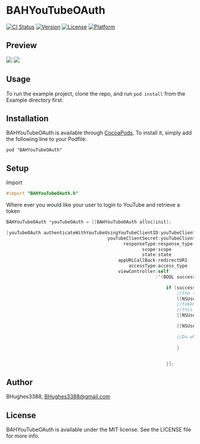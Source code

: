 # BAHYouTubeOAuth

[![CI Status](http://img.shields.io/travis/BHughes3388/BAHYouTubeOAuth.svg?style=flat)](https://travis-ci.org/BHughes3388/BAHYouTubeOAuth)
[![Version](https://img.shields.io/cocoapods/v/BAHYouTubeOAuth.svg?style=flat)](http://cocoadocs.org/docsets/BAHYouTubeOAuth)
[![License](https://img.shields.io/cocoapods/l/BAHYouTubeOAuth.svg?style=flat)](http://cocoadocs.org/docsets/BAHYouTubeOAuth)
[![Platform](https://img.shields.io/cocoapods/p/BAHYouTubeOAuth.svg?style=flat)](http://cocoadocs.org/docsets/BAHYouTubeOAuth)

## Preview

![](http://img.photobucket.com/albums/v235/rx7anator/Mobile%20Applications/6bffa370-627d-43b7-8128-136d11700b27_zpsgdk1fbjo.png) ![](http://img.photobucket.com/albums/v235/rx7anator/Mobile%20Applications/VimeoOAuth_zpsl69a72mp.gif)

## Usage

To run the example project, clone the repo, and run `pod install` from the Example directory first.

## Installation

BAHYouTubeOAuth is available through [CocoaPods](http://cocoapods.org). To install
it, simply add the following line to your Podfile:

    pod "BAHYouTubeOAuth"

## Setup

Import
```Objective-C
#import "BAHYouTubeOAuth.h"
```

Where ever you would like your user to login to YouTube and retrieve a token 
```Objective-C
BAHYouTubeOAuth *youTubeOAuth = [[BAHYouTubeOAuth alloc]init];

[youTubeOAuth authenticateWithYouTubeUsingYouTubeClientID:youTubeClientID
                                      youTubeClientSecret:youTubeClientSecret
                                            responseType:response_type
                                                   scope:scope
                                                   state:state
                                          appURLCallBack:redirectURI
                                              accessType:access_type
                                          viewController:self
                                                        :^(BOOL success, NSString *youTubeToken, NSString *youTubeRefreshToken) {

                                                            if (success) {
                                                                //the token you will use to request right now
                                                                [[NSUserDefaults standardUserDefaults] setObject:youTubeToken forKey:@"youtube_token"];
                                                                //token you can use to request a new token on your behalf for requestion later
                                                                //this only shows when you ask for "offline access"
                                                                [[NSUserDefaults standardUserDefaults] setObject:youTubeRefreshToken forKey:@"youtube_refresh"];

                                                                [[NSUserDefaults standardUserDefaults] synchronize];

                                                                //Do whatever you need with the token
                                                                
                                                                }


                                                            }];
```

## Author

BHughes3388, BHughes3388@gmail.com

## License

BAHYouTubeOAuth is available under the MIT license. See the LICENSE file for more info.

